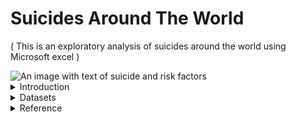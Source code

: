 # Suicides Around The World
( This is an exploratory analysis of suicides around the world using Microsoft excel )

<picture>
 <source media="(prefers-color-scheme: dark)" srcset="https://media.istockphoto.com/id/477120416/photo/suicide-word-cloud-with-abstract-background.jpg?s=612x612&w=0&k=20&c=9LsuqnCrjVSShk3Pmkn-U-K2FjI9tTHWyMXoiMLRLeo=">
 <source media="(prefers-color-scheme: light)" srcset="https://media.istockphoto.com/id/477120416/photo/suicide-word-cloud-with-abstract-background.jpg?s=612x612&w=0&k=20&c=9LsuqnCrjVSShk3Pmkn-U-K2FjI9tTHWyMXoiMLRLeo=">
 <img alt="An image with text of suicide and risk factors" src="https://media.istockphoto.com/id/477120416/photo/suicide-word-cloud-with-abstract-background.jpg?s=612x612&w=0&k=20&c=9LsuqnCrjVSShk3Pmkn-U-K2FjI9tTHWyMXoiMLRLeo=">
</picture>

<details>
  <summary>Introduction </summary>
      Suicide is death caused by injuring oneself with the intent to die. A suicide attempt is when someone harms themselves with any intent to end their       life,but they do not die as a result of their actions.<sup>1</sup>
      Suicide affects all ages. In 2020,in the United States suicide was among the top 9 leading causes of death for people ages 10-64. Suicide was the         second leading cause of death for people ages 10-14 and 25-34.<sup>2</sup>
      Suicide and suicide attempts cause serious emotional, physical, and economic impacts. People who attempt suicide and survive may experience serious       injuries that can have long-term effects on their health. They may also experience depression and other mental health concerns.<sup>3</sup>
      Suicide and suicide attempts affect the health and well-being of friends, loved ones, co-workers, and the community. When people die by suicide,         their surviving family and friends may experience shock, anger, guilt, symptoms of depression or anxiety, and may even experience thoughts of             suicide themselves.<sup>3</sup>
      The good news is that more than 90% of people who attempt suicide and survive never go on to die by suicide.<sup>4</sup>
</details>
<details>
  <summary>Datasets</summary>
  The datasets were gotten from:
  <ul>
    <li> <a href="https://www.healthdata.org/">Gapminder</a> : The data consists of number of suicides per country per year spanning from year 1990 to             year 2019 ,there are 31 columns, 205 rows from 204 countries, downloaded in xlsx format, when loaded into excel the data is in a wide format.
    </li>
    <p>!(https://github.com/adefowoke/suicides/blob/main/pic4.jpeg)</p>
    <li> <a href="https://statisticstimes.com/geography/countries-by-continents.php">Countries by Continents</a> : in order to work with continents , I            merged the table from this site which had coubtries and continents with the table from gapminder using the excel query editor.
    </li>
  </ul>
</details>
<details>
    <summary>Reference</summary>
      <ol>
       <li>Crosby A, Ortega L, Melanson C. [Self-directed violence surveillance: Uniform definitions and recommended data elements, version 1.0 PDF –            1MB](https://www.cdc.gov/suicide/pdf/self-directed-violence-a.pdf)(2011) Atlanta, GA: Centers for Disease Control and Prevention, National Center        for Injury Prevention and Control.
       </li>
        <li>CDC.CDC WONDER: Underlying cause of death, 1999–2019. Atlanta, GA: US Department of Health and Human Services, CDC; 2020.                                 [https://wonder.cdc.gov/Deaths-by-Underlying-Cause.html]
        </li>
        <li>Chapman A, Dixon-Gordon K. (2007) [Emotional antecedents and consequences of deliberate self-harm and suicide attempts]                               (https://onlinelibrary.wiley.com/doi/full/10.1521/suli.2007.37.5.543). Suicide & Life Threatening Behavior; 37(5): 543-552.</li>
        <li>Owens D, Horrocks J, House A. (2002) Fatal and non-fatal repetition of self-harm. Systematic review. Br J Psychiatry. Sep; 181:193-9.</li>
     </ol>
</details>
